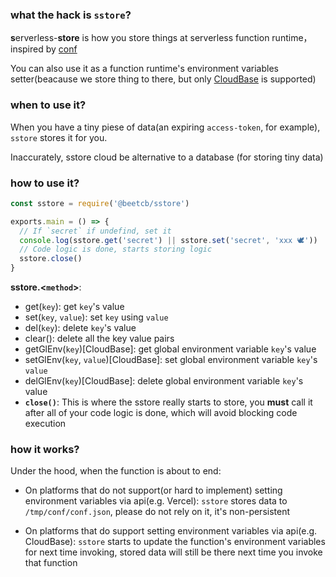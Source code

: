 ### what the hack is `sstore`?

**s**erverless-**store** is how you store things at serverless function runtime，inspired by [conf](https://github.com/sindresorhus/conf)

You can also use it as a function runtime's environment variables setter(beacause we store thing to there, but only [CloudBase](https://github.com/TencentCloudBase) is supported)

### when to use it?

When you have a tiny piese of data(an expiring `access-token`, for example), `sstore` stores it for you.

Inaccurately, sstore cloud be alternative to a database (for storing tiny data)

### how to use it?

```js
const sstore = require('@beetcb/sstore')

exports.main = () => {
  // If `secret` if undefind, set it
  console.log(sstore.get('secret') || sstore.set('secret', 'xxx 🕊'))
  // Code logic is done, starts storing logic
  sstore.close()
}
```

**sstore.\<`method`\>**:

- get(`key`): get `key`'s value
- set(`key`, `value`): set `key` using `value`
- del(`key`): delete `key`'s value
- clear(): delete all the key value pairs
- getGlEnv(`key`)[CloudBase]: get global environment variable `key`'s value
- setGlEnv(`key`, `value`)[CloudBase]: set global environment variable `key`'s `value`
- delGlEnv(`key`)[CloudBase]: delete global environment variable `key`'s value
- **`close()`**: This is where the sstore really starts to store, you **must** call it after all of your code logic is done, which will avoid blocking code execution

### how it works?

Under the hood, when the function is about to end:

- On platforms that do not support(or hard to implement) setting environment variables via api(e.g. Vercel): `sstore` stores data to `/tmp/conf/conf.json`, please do not rely on it, it's non-persistent

- On platforms that do support setting environment variables via api(e.g. CloudBase): `sstore` starts to update the function's environment variables for next time invoking, stored data will still be there next time you invoke that function
